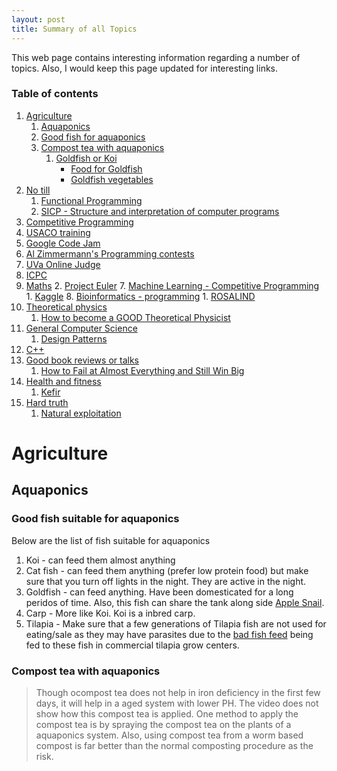 ```yaml
---
layout: post
title: Summary of all Topics
---
```


This web page contains interesting information regarding a number of topics. Also, I would keep this page updated for interesting links.

### Table of contents
1. [Agriculture](#Agriculture)
   1. [Aquaponics](#Aquaponics)
   2. [Good fish for aquaponics](#Good_fish_aquaponics)
   3. [Compost tea with aquaponics](#Compost_tea_aquaponics)
		1. [Goldfish or Koi](#Goldfish_Koi)
			* [Food for Goldfish](#Food_for_goldfish)
			* [Goldfish vegetables](#Goldfish_veggies)
1. [No till](#NoTill)
   1. [Functional Programming](#FP)
   2. [SICP - Structure and interpretation of computer programs](#SICP)
1. [Competitive Programming](#CP)
1. [USACO training](#USACO)
1. [Google Code Jam](#Code_jam)
1. [Al Zimmermann's Programming contests](#AlZimmermann)
1. [UVa Online Judge](#UVA)
1. [ICPC](#ICPC)
1. [Maths](#MathsCP)
   2. [Project Euler](#ProjectEuler)
	7. [Machine Learning - Competitive Programming](#MLCP)
		1. [Kaggle](#Kaggle)
	8. [Bioinformatics - programming](#BioCP)
		1. [ROSALIND](#ROSALIND)
1. [Theoretical physics](#TP)
	1. [How to become a GOOD Theoretical Physicist](#TP1)
1. [General Computer Science](#GCS)
	1. [Design Patterns](#DesignPatterns)
  2. [C++](#CPP)
1. [Good book reviews or talks](#book_reviews)
	1. [How to Fail at Almost Everything and Still Win Big](#how_to_fail_at_almost_everything_and_still_win_big)
1. [Health and fitness](#health_fitness)
	1. [Kefir](#kefir)
1. [Hard truth](#hard_truth)
	1. [Natural exploitation](#natural_exploitation)

# Agriculture <a name="Agriculture" />
## Aquaponics <a name="Aquaponics" />
### Good fish suitable for aquaponics <a name="Good_fish_aquaponics" />
Below are the list of fish suitable for aquaponics
1. Koi - can feed them almost anything
2. Cat fish - can feed them anything (prefer low protein food) but make sure that you turn off lights in the night. They are active in the night.
3. Goldfish - can feed anything. Have been domesticated for a long peridos of time. Also, this fish can share the tank along side [Apple Snail](https://en.wikipedia.org/wiki/Ampullariidae).
4. Carp - More like Koi. Koi is a inbred carp.
5. Tilapia - Make sure that a few generations of Tilapia fish are not used for eating/sale as they may have parasites due to the [bad fish feed](http://www.eatthis.com/tilapia-is-worse-than-bacon) being fed to these fish in commercial tilapia grow centers.
### Compost tea with aquaponics <a name="Compost_tea_aquaponics" />

>Though ocompost tea does not help in iron deficiency in the first few days, it will help in a aged system with lower PH. The video does not show how this compost tea is applied. One method to apply the compost tea is by spraying the compost tea on the plants of a aquaponics system. Also, using compost tea from a worm based compost is far better than the normal composting procedure as the risk.

 